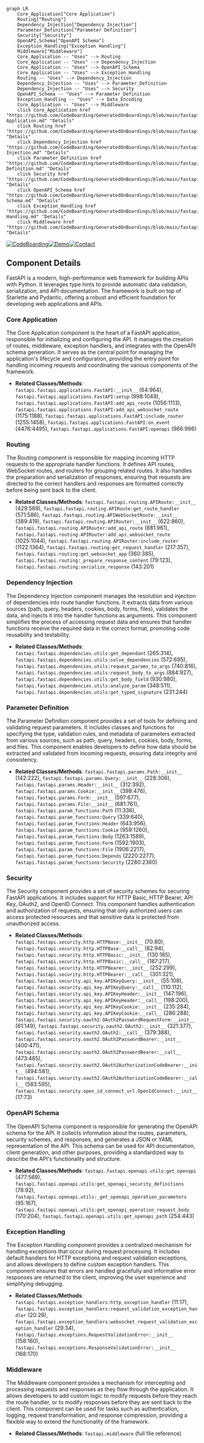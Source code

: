 ```mermaid
graph LR
    Core_Application["Core Application"]
    Routing["Routing"]
    Dependency_Injection["Dependency Injection"]
    Parameter_Definition["Parameter Definition"]
    Security["Security"]
    OpenAPI_Schema["OpenAPI Schema"]
    Exception_Handling["Exception Handling"]
    Middleware["Middleware"]
    Core_Application -- "Uses" --> Routing
    Core_Application -- "Uses" --> Dependency_Injection
    Core_Application -- "Uses" --> OpenAPI_Schema
    Core_Application -- "Uses" --> Exception_Handling
    Routing -- "Uses" --> Dependency_Injection
    Dependency_Injection -- "Uses" --> Parameter_Definition
    Dependency_Injection -- "Uses" --> Security
    OpenAPI_Schema -- "Uses" --> Parameter_Definition
    Exception_Handling -- "Uses" --> Data_Encoding
    Core_Application -- "Uses" --> Middleware
    click Core_Application href "https://github.com/CodeBoarding/GeneratedOnBoardings/blob/main/fastapi/Core Application.md" "Details"
    click Routing href "https://github.com/CodeBoarding/GeneratedOnBoardings/blob/main/fastapi/Routing.md" "Details"
    click Dependency_Injection href "https://github.com/CodeBoarding/GeneratedOnBoardings/blob/main/fastapi/Dependency Injection.md" "Details"
    click Parameter_Definition href "https://github.com/CodeBoarding/GeneratedOnBoardings/blob/main/fastapi/Parameter Definition.md" "Details"
    click Security href "https://github.com/CodeBoarding/GeneratedOnBoardings/blob/main/fastapi/Security.md" "Details"
    click OpenAPI_Schema href "https://github.com/CodeBoarding/GeneratedOnBoardings/blob/main/fastapi/OpenAPI Schema.md" "Details"
    click Exception_Handling href "https://github.com/CodeBoarding/GeneratedOnBoardings/blob/main/fastapi/Exception Handling.md" "Details"
    click Middleware href "https://github.com/CodeBoarding/GeneratedOnBoardings/blob/main/fastapi/Middleware.md" "Details"
```
[![CodeBoarding](https://img.shields.io/badge/Generated%20by-CodeBoarding-9cf?style=flat-square)](https://github.com/CodeBoarding/GeneratedOnBoardings)[![Demo](https://img.shields.io/badge/Try%20our-Demo-blue?style=flat-square)](https://www.codeboarding.org/demo)[![Contact](https://img.shields.io/badge/Contact%20us%20-%20codeboarding@gmail.com-lightgrey?style=flat-square)](mailto:codeboarding@gmail.com)

## Component Details

FastAPI is a modern, high-performance web framework for building APIs with Python. It leverages type hints to provide automatic data validation, serialization, and API documentation. The framework is built on top of Starlette and Pydantic, offering a robust and efficient foundation for developing web applications and APIs.

### Core Application
The Core Application component is the heart of a FastAPI application, responsible for initializing and configuring the API. It manages the creation of routes, middleware, exception handlers, and integrates with the OpenAPI schema generation. It serves as the central point for managing the application's lifecycle and configuration, providing the entry point for handling incoming requests and coordinating the various components of the framework.
- **Related Classes/Methods**: `fastapi.fastapi.applications.FastAPI:__init__` (64:964), `fastapi.fastapi.applications.FastAPI:setup` (998:1049), `fastapi.fastapi.applications.FastAPI:add_api_route` (1056:1113), `fastapi.fastapi.applications.FastAPI:add_api_websocket_route` (1175:1188), `fastapi.fastapi.applications.FastAPI:include_router` (1255:1458), `fastapi.fastapi.applications.FastAPI:on_event` (4476:4495), `fastapi.fastapi.applications.FastAPI:openapi` (966:996)

### Routing
The Routing component is responsible for mapping incoming HTTP requests to the appropriate handler functions. It defines API routes, WebSocket routes, and routers for grouping related routes. It also handles the preparation and serialization of responses, ensuring that requests are directed to the correct handlers and responses are formatted correctly before being sent back to the client.
- **Related Classes/Methods**: `fastapi.fastapi.routing.APIRoute:__init__` (429:569), `fastapi.fastapi.routing.APIRoute:get_route_handler` (571:586), `fastapi.fastapi.routing.APIWebSocketRoute:__init__` (389:419), `fastapi.fastapi.routing.APIRouter:__init__` (622:860), `fastapi.fastapi.routing.APIRouter:add_api_route` (881:961), `fastapi.fastapi.routing.APIRouter:add_api_websocket_route` (1025:1044), `fastapi.fastapi.routing.APIRouter:include_router` (1122:1364), `fastapi.fastapi.routing:get_request_handler` (217:357), `fastapi.fastapi.routing:get_websocket_app` (360:385), `fastapi.fastapi.routing:_prepare_response_content` (79:123), `fastapi.fastapi.routing:serialize_response` (143:201)

### Dependency Injection
The Dependency Injection component manages the resolution and injection of dependencies into route handler functions. It extracts data from various sources (path, query, headers, cookies, body, forms, files), validates the data, and injects it into the handler functions as arguments. This component simplifies the process of accessing request data and ensures that handler functions receive the required data in the correct format, promoting code reusability and testability.
- **Related Classes/Methods**: `fastapi.fastapi.dependencies.utils:get_dependant` (265:314), `fastapi.fastapi.dependencies.utils:solve_dependencies` (572:695), `fastapi.fastapi.dependencies.utils:request_params_to_args` (740:816), `fastapi.fastapi.dependencies.utils:request_body_to_args` (884:927), `fastapi.fastapi.dependencies.utils:get_body_field` (930:980), `fastapi.fastapi.dependencies.utils:analyze_param` (348:511), `fastapi.fastapi.dependencies.utils:get_typed_signature` (231:244)

### Parameter Definition
The Parameter Definition component provides a set of tools for defining and validating request parameters. It includes classes and functions for specifying the type, validation rules, and metadata of parameters extracted from various sources, such as path, query, headers, cookies, body, forms, and files. This component enables developers to define how data should be extracted and validated from incoming requests, ensuring data integrity and consistency.
- **Related Classes/Methods**: `fastapi.fastapi.params.Path:__init__` (142:222), `fastapi.fastapi.params.Query:__init__` (228:306), `fastapi.fastapi.params.Header:__init__` (312:392), `fastapi.fastapi.params.Cookie:__init__` (398:476), `fastapi.fastapi.params.Form:__init__` (597:677), `fastapi.fastapi.params.File:__init__` (681:761), `fastapi.fastapi.param_functions:Path` (11:336), `fastapi.fastapi.param_functions:Query` (339:640), `fastapi.fastapi.param_functions:Header` (643:956), `fastapi.fastapi.param_functions:Cookie` (959:1260), `fastapi.fastapi.param_functions:Body` (1263:1589), `fastapi.fastapi.param_functions:Form` (1592:1903), `fastapi.fastapi.param_functions:File` (1906:2217), `fastapi.fastapi.param_functions:Depends` (2220:2277), `fastapi.fastapi.param_functions:Security` (2280:2360)

### Security
The Security component provides a set of security schemes for securing FastAPI applications. It includes support for HTTP Basic, HTTP Bearer, API Key, OAuth2, and OpenID Connect. This component handles authentication and authorization of requests, ensuring that only authorized users can access protected resources and that sensitive data is protected from unauthorized access.
- **Related Classes/Methods**: `fastapi.fastapi.security.http.HTTPBase:__init__` (70:80), `fastapi.fastapi.security.http.HTTPBase:__call__` (82:94), `fastapi.fastapi.security.http.HTTPBasic:__init__` (130:185), `fastapi.fastapi.security.http.HTTPBasic:__call__` (187:217), `fastapi.fastapi.security.http.HTTPBearer:__init__` (252:299), `fastapi.fastapi.security.http.HTTPBearer:__call__` (301:321), `fastapi.fastapi.security.api_key.APIKeyQuery:__init__` (55:108), `fastapi.fastapi.security.api_key.APIKeyQuery:__call__` (110:112), `fastapi.fastapi.security.api_key.APIKeyHeader:__init__` (147:196), `fastapi.fastapi.security.api_key.APIKeyHeader:__call__` (198:200), `fastapi.fastapi.security.api_key.APIKeyCookie:__init__` (235:284), `fastapi.fastapi.security.api_key.APIKeyCookie:__call__` (286:288), `fastapi.fastapi.security.oauth2.OAuth2PasswordRequestForm:__init__` (61:149), `fastapi.fastapi.security.oauth2.OAuth2:__init__` (321:377), `fastapi.fastapi.security.oauth2.OAuth2:__call__` (379:388), `fastapi.fastapi.security.oauth2.OAuth2PasswordBearer:__init__` (400:471), `fastapi.fastapi.security.oauth2.OAuth2PasswordBearer:__call__` (473:485), `fastapi.fastapi.security.oauth2.OAuth2AuthorizationCodeBearer:__init__` (494:581), `fastapi.fastapi.security.oauth2.OAuth2AuthorizationCodeBearer:__call__` (583:595), `fastapi.fastapi.security.open_id_connect_url.OpenIdConnect:__init__` (17:73)

### OpenAPI Schema
The OpenAPI Schema component is responsible for generating the OpenAPI schema for the API. It collects information about the routes, parameters, security schemes, and responses, and generates a JSON or YAML representation of the API. This schema can be used for API documentation, client generation, and other purposes, providing a standardized way to describe the API's functionality and structure.
- **Related Classes/Methods**: `fastapi.fastapi.openapi.utils:get_openapi` (477:569), `fastapi.fastapi.openapi.utils:get_openapi_security_definitions` (78:92), `fastapi.fastapi.openapi.utils:_get_openapi_operation_parameters` (95:167), `fastapi.fastapi.openapi.utils:get_openapi_operation_request_body` (170:204), `fastapi.fastapi.openapi.utils:get_openapi_path` (254:443)

### Exception Handling
The Exception Handling component provides a centralized mechanism for handling exceptions that occur during request processing. It includes default handlers for HTTP exceptions and request validation exceptions, and allows developers to define custom exception handlers. This component ensures that errors are handled gracefully and informative error responses are returned to the client, improving the user experience and simplifying debugging.
- **Related Classes/Methods**: `fastapi.fastapi.exception_handlers:http_exception_handler` (11:17), `fastapi.fastapi.exception_handlers:request_validation_exception_handler` (20:26), `fastapi.fastapi.exception_handlers:websocket_request_validation_exception_handler` (29:34), `fastapi.fastapi.exceptions.RequestValidationError:__init__` (158:160), `fastapi.fastapi.exceptions.ResponseValidationError:__init__` (168:170)

### Middleware
The Middleware component provides a mechanism for intercepting and processing requests and responses as they flow through the application. It allows developers to add custom logic to modify requests before they reach the route handler, or to modify responses before they are sent back to the client. This component can be used for tasks such as authentication, logging, request transformation, and response compression, providing a flexible way to extend the functionality of the framework.
- **Related Classes/Methods**: `fastapi.middleware` (full file reference)